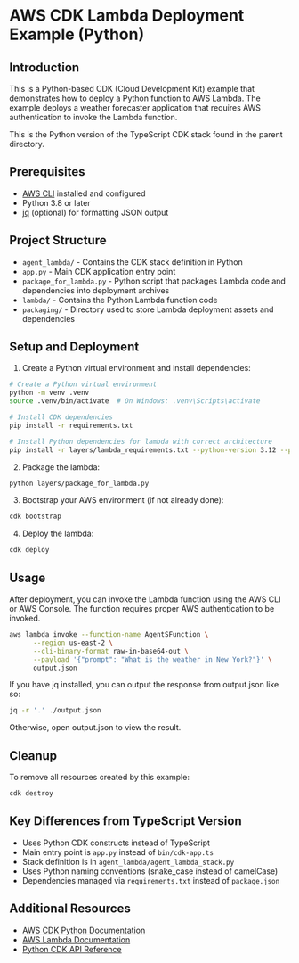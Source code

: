 # AWS CDK Lambda Deployment Example (Python)

## Introduction

This is a Python-based CDK (Cloud Development Kit) example that demonstrates how to deploy a Python function to AWS Lambda. The example deploys a weather forecaster application that requires AWS authentication to invoke the Lambda function.

This is the Python version of the TypeScript CDK stack found in the parent directory.

## Prerequisites

- [AWS CLI](https://aws.amazon.com/cli/) installed and configured
- Python 3.8 or later
- [jq](https://stedolan.github.io/jq/) (optional) for formatting JSON output

## Project Structure

- `agent_lambda/` - Contains the CDK stack definition in Python
- `app.py` - Main CDK application entry point
- `package_for_lambda.py` - Python script that packages Lambda code and dependencies into deployment archives
- `lambda/` - Contains the Python Lambda function code
- `packaging/` - Directory used to store Lambda deployment assets and dependencies

## Setup and Deployment

1. Create a Python virtual environment and install dependencies:

```bash
# Create a Python virtual environment
python -m venv .venv
source .venv/bin/activate  # On Windows: .venv\Scripts\activate

# Install CDK dependencies
pip install -r requirements.txt

# Install Python dependencies for lambda with correct architecture
pip install -r layers/lambda_requirements.txt --python-version 3.12 --platform manylinux2014_aarch64 --target layers/strands/_dependencies --only-binary=:all:
```

2. Package the lambda:

```bash
python layers/package_for_lambda.py
```

3. Bootstrap your AWS environment (if not already done):

```bash
cdk bootstrap
```

4. Deploy the lambda:

```bash
cdk deploy
```

## Usage

After deployment, you can invoke the Lambda function using the AWS CLI or AWS Console. The function requires proper AWS authentication to be invoked.

```bash
aws lambda invoke --function-name AgentSFunction \
      --region us-east-2 \
      --cli-binary-format raw-in-base64-out \
      --payload '{"prompt": "What is the weather in New York?"}' \
      output.json
```

If you have jq installed, you can output the response from output.json like so:

```bash
jq -r '.' ./output.json
```

Otherwise, open output.json to view the result.

## Cleanup

To remove all resources created by this example:

```bash
cdk destroy
```

## Key Differences from TypeScript Version

- Uses Python CDK constructs instead of TypeScript
- Main entry point is `app.py` instead of `bin/cdk-app.ts`
- Stack definition is in `agent_lambda/agent_lambda_stack.py`
- Uses Python naming conventions (snake_case instead of camelCase)
- Dependencies managed via `requirements.txt` instead of `package.json`

## Additional Resources

- [AWS CDK Python Documentation](https://docs.aws.amazon.com/cdk/latest/guide/work-with-cdk-python.html)
- [AWS Lambda Documentation](https://docs.aws.amazon.com/lambda/latest/dg/welcome.html)
- [Python CDK API Reference](https://docs.aws.amazon.com/cdk/api/v2/python/)

